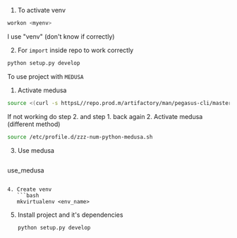1. To activate venv
```bash
workon <myenv>
``` 

   I use "venv" (don't know if correctly)
   
2. For `import` inside repo to work correctly
```bash
python setup.py develop  
```

To use project with `MEDUSA`
1. Activate medusa
```bash
source <(curl -s httpsL//repo.prod.m/artifactory/man/pegasus-cli/master/pegasus-profiule.sh)
```
If not working do step 2. and step 1. back again
2. Activate medusa (different method)
```bash
source /etc/profile.d/zzz-num-python-medusa.sh
```
3. Use medusa
   ```bash
use_medusa
```

4. Create venv
   ```bash
   mkvirtualenv <env_name>
```

5. Install project and it's dependencies
   ```bash
   python setup.py develop
```
